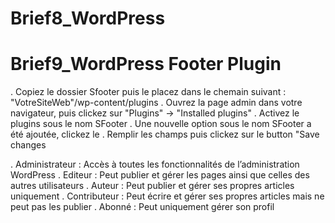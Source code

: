 # Brief8_WordPress



# Brief9_WordPress Footer Plugin

   . Copiez le dossier Sfooter puis le placez dans le chemain suivant : "VotreSiteWeb"/wp-content/plugins
   . Ouvrez la page admin dans votre navigateur, puis clickez sur "Plugins" -> "Installed plugins"
   . Activez le plugins sous le nom SFooter
   . Une nouvelle option sous le nom SFooter a été ajoutée, clickez le
   . Remplir les champs puis clickez sur le button "Save changes

. Administrateur : Accès à toutes les fonctionnalités de l’administration WordPress
. Editeur : Peut publier et  gérer les pages ainsi que celles des autres utilisateurs
. Auteur : Peut publier et gérer ses propres articles uniquement
. Contributeur : Peut écrire et gérer ses propres articles mais ne peut pas les publier
. Abonné : Peut uniquement gérer son profil
